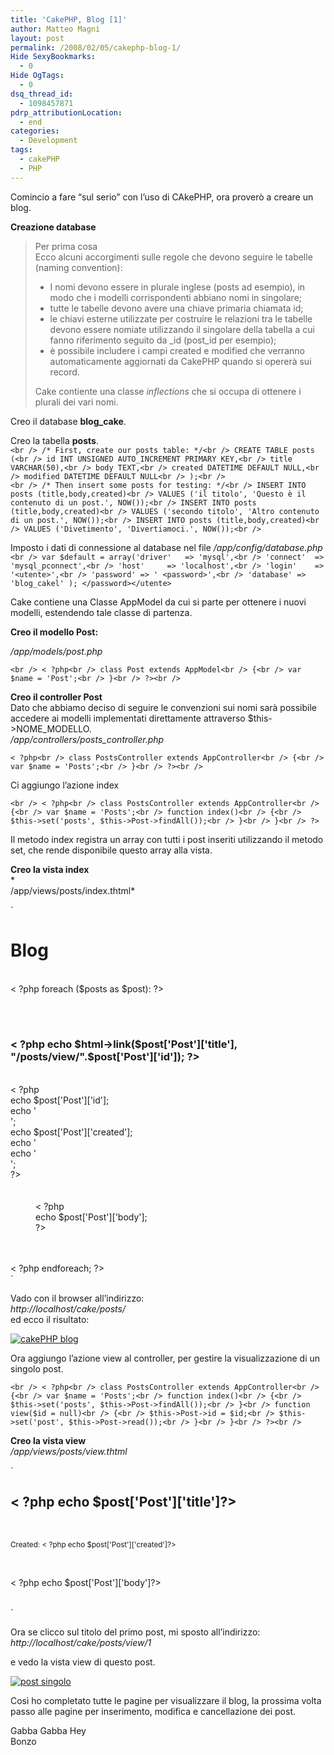 ```yaml
---
title: 'CakePHP, Blog [1]'
author: Matteo Magni
layout: post
permalink: /2008/02/05/cakephp-blog-1/
Hide SexyBookmarks:
  - 0
Hide OgTags:
  - 0
dsq_thread_id:
  - 1098457871
pdrp_attributionLocation:
  - end
categories:
  - Development
tags:
  - cakePHP
  - PHP
---
```

Comincio a fare &#8220;sul serio&#8221; con l&#8217;uso di CAkePHP, ora proverò a creare un blog.

**Creazione database**

> Per prima cosa  
> Ecco alcuni accorgimenti sulle regole che devono seguire le tabelle (naming convention):
> 
> *   I nomi devono essere in plurale inglese (posts ad esempio), in modo che i modelli corrispondenti abbiano nomi in singolare;
> *   tutte le tabelle devono avere una chiave primaria chiamata id; 
> *   le chiavi esterne utilizzate per costruire le relazioni tra le tabelle devono essere nomiate utilizzando il singolare della tabella a cui fanno riferimento seguito da \_id (post\_id per esempio);
> *   è possibile includere i campi created e modified che verranno automaticamente aggiornati da CakePHP quando si opererà sui record. 
> 
> Cake contiente una classe *inflections* che si occupa di ottenere i plurali dei vari nomi.

Creo il database **blog_cake**.

Creo la tabella **posts**.  
`<br />
/* First, create our posts table: */<br />
CREATE TABLE posts (<br />
    id INT UNSIGNED AUTO_INCREMENT PRIMARY KEY,<br />
    title VARCHAR(50),<br />
    body TEXT,<br />
    created DATETIME DEFAULT NULL,<br />
    modified DATETIME DEFAULT NULL<br />
);<br />
`  
`<br />
/* Then insert some posts for testing: */<br />
INSERT INTO posts (title,body,created)<br />
    VALUES ('il titolo', 'Questo è il contenuto di un post.', NOW());<br />
INSERT INTO posts (title,body,created)<br />
    VALUES ('secondo titolo', 'Altro contenuto di un post.', NOW());<br />
INSERT INTO posts (title,body,created)<br />
    VALUES ('Divetimento', 'Divertiamoci.', NOW());<br />
`

Imposto i dati di connessione al database nel file */app/config/database.php*  
`<br />
var $default = array('driver'   => 'mysql',<br />
                     'connect'  => 'mysql_pconnect',<br />
                     'host'     => 'localhost',<br />
                     'login'    => '<utente>',<br />
                     'password' => '
<password>',<br />
                     'database' => 'blog_cakel' );
</password></utente>`

Cake contiene una Classe AppModel da cui si parte per ottenere i nuovi modelli, estendendo tale classe di partenza.

**Creo il modello Post:**

*/app/models/post.php*

`<br />
< ?php<br />
class Post extends AppModel<br />
{<br />
    var $name = 'Post';<br />
}<br />
?><br />
`

**Creo il controller Post**  
Dato che abbiamo deciso di seguire le convenzioni sui nomi sarà possibile accedere ai modelli implementati direttamente attraverso $this->NOME_MODELLO.  
*/app/controllers/posts_controller.php*

`< ?php<br />
class PostsController extends AppController<br />
{<br />
    var $name = 'Posts';<br />
}<br />
?><br />
`

Ci aggiungo l&#8217;azione index

`<br />
< ?php<br />
class PostsController extends AppController<br />
{<br />
    var $name = 'Posts';<br />
    function index()<br />
    {<br />
        $this->set('posts', $this->Post->findAll());<br />
    }<br />
}<br />
?>`

Il metodo index registra un array con tutti i post inseriti utilizzando il metodo set, che rende disponibile questo array alla vista.

**Creo la vista index**  
*  
/app/views/posts/index.thtml*

`<br />
<h1>Blog</h1><br />
    < ?php foreach ($posts as $post): ?><br />
    <dl><br />
		<dt><br />
		<h3>< ?php echo $html->link($post['Post']['title'], "/posts/view/".$post['Post']['id']); ?></h3><br />
        < ?php<br />
			echo $post['Post']['id'];<br />
			echo '<br/>';<br />
			echo $post['Post']['created'];<br />
			echo '<br/&#038;gt';<br />
			echo '<br/>';<br />
		?><br />
		</dt><br />
		<dd><br />
		< ?php<br />
			echo $post['Post']['body'];<br />
		?><br />
		</dd><br />
	</dl><br />
   < ?php endforeach; ?><br />
`

Vado con il browser all&#8217;indirizzo:  
*http://localhost/cake/posts/*  
ed ecco il risultato:

<a href='http://magni.me/wp-content/uploads/2008/01/001_post.png' title='cakePHP blog' rel='lightbox'><img src='http://magni.me/wp-content/uploads/2008/01/001_post.thumbnail.PNG' alt='cakePHP blog' /></a>

Ora aggiungo l&#8217;azione view al controller, per gestire la visualizzazione di un singolo post.

`<br />
< ?php<br />
class PostsController extends AppController<br />
{<br />
    var $name = 'Posts';<br />
    function index()<br />
    {<br />
        $this->set('posts', $this->Post->findAll());<br />
    }<br />
	function view($id = null)<br />
    {<br />
        $this->Post->id = $id;<br />
        $this->set('post', $this->Post->read());<br />
    }<br />
}<br />
?><br />
`

**Creo la vista view**  
*/app/views/posts/view.thtml*

`<br />
<h2>< ?php echo $post['Post']['title']?></h2><br />
<p><small>Created: < ?php echo $post['Post']['created']?></small></p><br />
<p>< ?php echo $post['Post']['body']?></p><br />
`

Ora se clicco sul titolo del primo post, mi sposto all&#8217;indirizzo:  
*http://localhost/cake/posts/view/1*

e vedo la vista view di questo post.

<a href='http://magni.me/wp-content/uploads/2008/02/002_single_post1.png' title='post singolo' rel='lightbox'><img src='http://magni.me/wp-content/uploads/2008/02/002_single_post1.thumbnail.png' alt='post singolo' /></a>

Così ho completato tutte le pagine per visualizzare il blog, la prossima volta passo alle pagine per inserimento, modifica e cancellazione dei post.

Gabba Gabba Hey  
Bonzo

<div class='kindleWidget kindleLight' >
  
</div>

